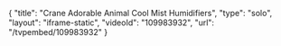 {
    "title": "Crane Adorable Animal Cool Mist Humidifiers",
    "type": "solo",
    "layout": "iframe-static",
    "videoId": "109983932",
    "url": "\/tvpembed\/109983932"
}